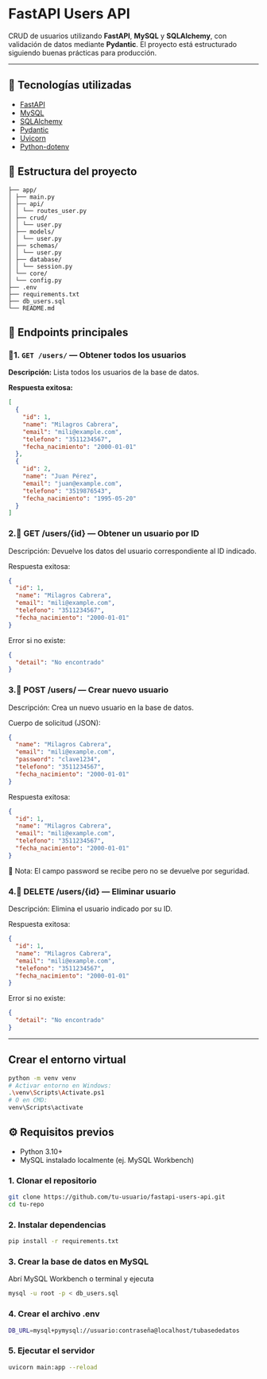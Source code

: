 #  FastAPI Users API

CRUD de usuarios utilizando **FastAPI**, **MySQL** y **SQLAlchemy**, con validación de datos mediante **Pydantic**. El proyecto está estructurado siguiendo buenas prácticas para producción.

---

## 🚀 Tecnologías utilizadas

- [FastAPI](https://fastapi.tiangolo.com/)
- [MySQL](https://www.mysql.com/)
- [SQLAlchemy](https://www.sqlalchemy.org/)
- [Pydantic](https://docs.pydantic.dev/)
- [Uvicorn](https://www.uvicorn.org/)
- [Python-dotenv](https://pypi.org/project/python-dotenv/)

## 🧱 Estructura del proyecto

```
├── app/
│ ├── main.py
│ ├── api/
│ │ └── routes_user.py
│ ├── crud/
│ │ └── user.py
│ ├── models/
│ │ └── user.py
│ ├── schemas/
│ │ └── user.py
│ ├── database/
│ │ └── session.py
│ └── core/
│ └── config.py
├── .env
├── requirements.txt
├── db_users.sql
└── README.md
```

## 🧪 Endpoints principales
### 🔹1. `GET /users/` — Obtener todos los usuarios

**Descripción:** Lista todos los usuarios de la base de datos.

**Respuesta exitosa:**

```json
[
  {
    "id": 1,
    "name": "Milagros Cabrera",
    "email": "mili@example.com",
    "telefono": "3511234567",
    "fecha_nacimiento": "2000-01-01"
  },
  {
    "id": 2,
    "name": "Juan Pérez",
    "email": "juan@example.com",
    "telefono": "3519876543",
    "fecha_nacimiento": "1995-05-20"
  }
]
```
### 2.🔹 GET /users/{id} — Obtener un usuario por ID
Descripción: Devuelve los datos del usuario correspondiente al ID indicado.

Respuesta exitosa:
```json
{
  "id": 1,
  "name": "Milagros Cabrera",
  "email": "mili@example.com",
  "telefono": "3511234567",
  "fecha_nacimiento": "2000-01-01"
}
```
Error si no existe:

```json
{
  "detail": "No encontrado"
}
```

### 3.🔹 POST /users/ — Crear nuevo usuario
Descripción: Crea un nuevo usuario en la base de datos.

Cuerpo de solicitud (JSON):
```json
{
  "name": "Milagros Cabrera",
  "email": "mili@example.com",
  "password": "clave1234",
  "telefono": "3511234567",
  "fecha_nacimiento": "2000-01-01"
}
```
Respuesta exitosa:

```json
{
  "id": 1,
  "name": "Milagros Cabrera",
  "email": "mili@example.com",
  "telefono": "3511234567",
  "fecha_nacimiento": "2000-01-01"
}
```
🛑 Nota: El campo password se recibe pero no se devuelve por seguridad.

### 4.🔹 DELETE /users/{id} — Eliminar usuario
Descripción: Elimina el usuario indicado por su ID.

Respuesta exitosa:

```json
{
  "id": 1,
  "name": "Milagros Cabrera",
  "email": "mili@example.com",
  "telefono": "3511234567",
  "fecha_nacimiento": "2000-01-01"
}
```
Error si no existe:

```json
{
  "detail": "No encontrado"
}
```
---

##  Crear el entorno virtual

```bash
python -m venv venv
# Activar entorno en Windows:
.\venv\Scripts\Activate.ps1
# O en CMD:
venv\Scripts\activate
```

## ⚙️ Requisitos previos
- Python 3.10+
- MySQL instalado localmente (ej. MySQL Workbench)

### 1. Clonar el repositorio

```bash
git clone https://github.com/tu-usuario/fastapi-users-api.git
cd tu-repo
```
### 2.  Instalar dependencias
```bash
pip install -r requirements.txt
```
### 3. Crear la base de datos en MySQL
Abrí MySQL Workbench o terminal y ejecuta 
```bash
mysql -u root -p < db_users.sql
```

### 4.  Crear el archivo .env
```bash
DB_URL=mysql+pymysql://usuario:contraseña@localhost/tubasededatos
```
### 5.  Ejecutar el servidor
```bash
uvicorn main:app --reload
```
